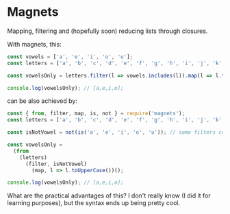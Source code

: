 # Magnets

Mapping, filtering and (hopefully soon) reducing lists through closures. 

With magnets, this:

```js
const vowels = ['a', 'e', 'i', 'o', 'u'];
const letters = ['a', 'b', 'c', 'd', 'e', 'f', 'g', 'h', 'i', 'j', 'k', 'l', 'm', 'n', 'o', 'p', 'q'];

const vowelsOnly = letters.filter(l => vowels.includes(l)).map(l => l.toUpperCase());

console.log(vowelsOnly); // [a,e,i,o];
```

can be also achieved by:

```js
const { from, filter, map, is, not } = require('magnets');
const letters = ['a', 'b', 'c', 'd', 'e', 'f', 'g', 'h', 'i', 'j', 'k', 'l', 'm', 'n', 'o', 'p', 'q'];

const isNotVowel = not(is('a', 'e', 'i', 'o', 'u')); // some filters come out of the box, and they can be compound huh? ;)

const vowelsOnly = 
  (from
    (letters)
      (filter, isNotVowel)
        (map, l => l.toUpperCase())();

console.log(vowelsOnly); // [a,e,i,o];
```

What are the practical advantages of this? I don't really know (I did it for learning purposes), but the syntax ends up being pretty cool.
